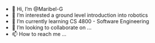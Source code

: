 - 👋 Hi, I’m @Maribel-G
- 👀 I’m interested a ground level introduction into robotics
- 🌱 I’m currently learning CS 4800 - Software Engineering
- 💞️ I’m looking to collaborate on ...
- 📫 How to reach me ...

<!---
Maribel-G/Maribel-G is a ✨ special ✨ repository because its `README.md` (this file) appears on your GitHub profile.
You can click the Preview link to take a look at your changes.
--->
